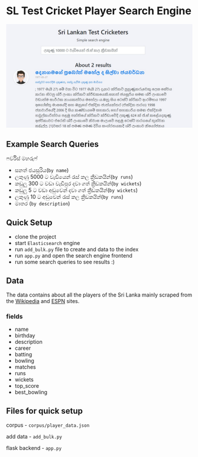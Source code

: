# SL Test Cricket Player Search Engine

<img src="https://github.com/prahack/sl-cricket-player-search-engine/blob/main/images/img.jpeg?raw=true">

## Example Search Queries
ෆර්විස් මහරුෆ්
* සනත් ජයසූරිය(`by name`)
* ලකුණු 5000 ට වැඩියෙන් රැස් කල ක්‍රීඩකයින්(`by runs`)
* කඩුලු 300 ට  වඩා වැඩිපුර දවා ගත් ක්‍රීඩකයින්(`by wickets`)
* කඩුලු 5 ට  වඩා අඩුවෙන් දවා ගත් ක්‍රීඩකයින්(`by wickets`)
* ලකුණු 10 ට අඩුවෙන් රැස් කල ක්‍රීඩකයින්(`by runs`)
* මාතර (`by description`)

## Quick Setup
* clone the project
* start `Elasticsearch` engine
* run `add_bulk.py` file to create and data to the index
* run `app.py` and open the search engine frontend
* run some search queries to see results :)

## Data
The data contains about all the players of the Sri Lanka mainly scraped from the [Wikipedia](https://en.wikipedia.org/) and [ESPN](https://www.espncricinfo.com/) sites.
### fields
* name
* birthday
* description
* career
* batting
* bowling
* matches 
* runs
* wickets
* top_score
* best_bowling

## Files for quick setup
corpus - `corpus/player_data.json` 

add data - `add_bulk.py`

flask backend - `app.py`